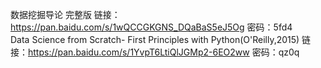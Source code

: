 数据挖掘导论  完整版 链接：https://pan.baidu.com/s/1wQCCGKGNS_DQaBaS5eJ5Og 密码：5fd4</br>
Data Science from Scratch- First Principles with Python(O'Reilly,2015) 链接：https://pan.baidu.com/s/1YvpT6LtiQlJGMp2-6EO2ww 密码：qz0q</br>
